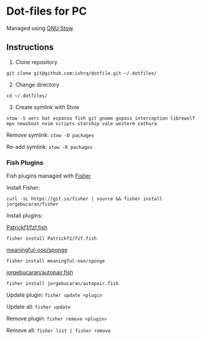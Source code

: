 # Dot-files for PC

Managed using [GNU Stow](https://www.gnu.org/software/stow/).

## Instructions

1. Clone repository
```
git clone git@github.com:ishrq/dotfile.git ~/.dotfiles/
```

2. Change directory
```
cd ~/.dotfiles/
```

3. Create symlink with Stow
```
stow -S aerc bat espanso fish git gnome gopass interception librewolf mpv newsboat nvim scripts starship vale wezterm zathura
```

Remove symlink: `stow -D packages`

Re-add symlink: `stow -R packages`


### Fish Plugins

Fish plugins managed with [Fisher](https://github.com/jorgebucaran/fisher)

Install Fisher:

```
curl -sL https://git.io/fisher | source && fisher install jorgebucaran/fisher
```

Install plugins:

[Patrickf1/fzf.fish](https://github.com/PatrickF1/fzf.fish)
```
fisher install Patrickf1/fzf.fish
```

[meaningful-ooo/sponge](https://github.com/meaningful-ooo/sponge)
```
fisher install meaningful-ooo/sponge
```

[jorgebucaran/autopair.fish](https://github.com/jorgebucaran/autopair.fish)
```
fisher install jorgebucaran/autopair.fish
```

Update plugin: `fisher update <plugin`

Update all: `fisher update`

Remove plugin: `fisher remove <plugin>`

Remove all: `fisher list | fisher remove`

